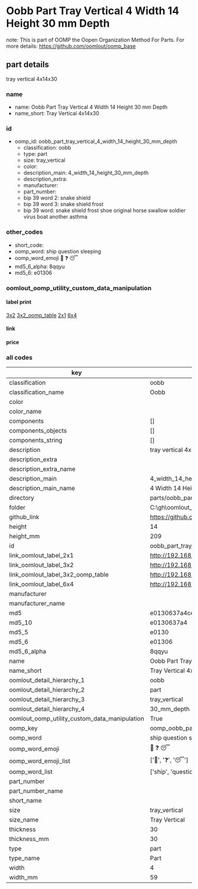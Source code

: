 # Oobb Part Tray Vertical 4 Width 14 Height 30 mm Depth  

note: This is part of OOMP the Oopen Organization Method For Parts. For more details: https://github.com/oomlout/oomp_base

##  part details
  



tray vertical 4x14x30



### name
* name: Oobb Part Tray Vertical 4 Width 14 Height 30 mm Depth
* name_short: Tray Vertical 4x14x30 
### id
* oomp_id: oobb_part_tray_vertical_4_width_14_height_30_mm_depth
  * classification: oobb
  * type: part
  * size: tray_vertical
  * color: 
  * description_main: 4_width_14_height_30_mm_depth
  * description_extra: 
  * manufacturer: 
  * part_number: 
  * bip 39 word 2: snake shield
  * bip 39 word 3: snake shield frost
  * bip 39 word: snake shield frost shoe original horse swallow soldier virus boat another asthma

### other_codes
* short_code: 
* oomp_word: ship question sleeping
* oomp_word_emoji :ship: :question: :sleeping:
* md5_6_alpha: 8qqyu
* md5_6: e01306






### oomlout_oomp_utility_custom_data_manipulation
#### label print
[3x2](http://192.168.1.245:1112/?label=oomp%208qqyu)
[3x2_oomp_table](http://192.168.1.108:1112/?label=oomp%208qqyu)
[2x1](http://192.168.1.242:1112/?label=oomp%208qqyu)
[6x4](http://192.168.1.55:1112/?label=oomp%208qqyu)    

#### link

                              

#### price







### all codes 
| key | value |  
| --- | --- |  
| classification | oobb |  
| classification_name | Oobb |  
| color |  |  
| color_name |  |  
| components | [] |  
| components_objects | [] |  
| components_string | [] |  
| description | tray vertical 4x14x30 |  
| description_extra |  |  
| description_extra_name |  |  
| description_main | 4_width_14_height_30_mm_depth |  
| description_main_name | 4 Width 14 Height 30 mm Depth |  
| directory | parts/oobb_part_tray_vertical_4_width_14_height_30_mm_depth |  
| folder | C:\gh\oomlout_oobb_version_4_generated_parts\parts\oobb_part_tray_vertical_4_width_14_height_30_mm_depth |  
| github_link | https://github.com/oomlout/oomlout_oomp_part_src/tree/main/parts/oobb_part_tray_vertical_4_width_14_height_30_mm_depth |  
| height | 14 |  
| height_mm | 209 |  
| id | oobb_part_tray_vertical_4_width_14_height_30_mm_depth |  
| link_oomlout_label_2x1 | http://192.168.1.242:1112/?label=oomp%208qqyu |  
| link_oomlout_label_3x2 | http://192.168.1.245:1112/?label=oomp%208qqyu |  
| link_oomlout_label_3x2_oomp_table | http://192.168.1.108:1112/?label=oomp%208qqyu |  
| link_oomlout_label_6x4 | http://192.168.1.55:1112/?label=oomp%208qqyu |  
| manufacturer |  |  
| manufacturer_name |  |  
| md5 | e0130637a4ce9b61b74e5c66baf16e69 |  
| md5_10 | e0130637a4 |  
| md5_5 | e0130 |  
| md5_6 | e01306 |  
| md5_6_alpha | 8qqyu |  
| name | Oobb Part Tray Vertical 4 Width 14 Height 30 mm Depth |  
| name_short | Tray Vertical 4x14x30  |  
| oomlout_detail_hierarchy_1 | oobb |  
| oomlout_detail_hierarchy_2 | part |  
| oomlout_detail_hierarchy_3 | tray_vertical |  
| oomlout_detail_hierarchy_4 | 30_mm_depth |  
| oomlout_oomp_utility_custom_data_manipulation | True |  
| oomp_key | oomp_oobb_part_tray_vertical_4_width_14_height_30_mm_depth |  
| oomp_word | ship question sleeping |  
| oomp_word_emoji | :ship: :question: :sleeping: |  
| oomp_word_emoji_list | [':ship:', ':question:', ':sleeping:'] |  
| oomp_word_list | ['ship', 'question', 'sleeping'] |  
| part_number |  |  
| part_number_name |  |  
| short_name |  |  
| size | tray_vertical |  
| size_name | Tray Vertical |  
| thickness | 30 |  
| thickness_mm | 30 |  
| type | part |  
| type_name | Part |  
| width | 4 |  
| width_mm | 59 |  
